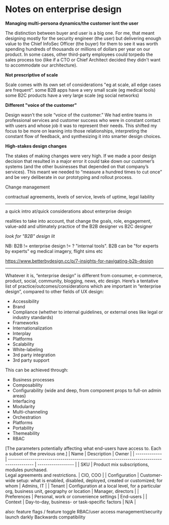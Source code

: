 # Notes on enterprise design

<!-- A tentative look at the specificities of enterprise design -->

<!--BREAK-->


**Managing multi-persona dynamics/the customer isnt the user**

The distinction between buyer and user is a big one. For me, that meant designing mostly for the security engineer (the user) but delivering enough value to the Chief InfoSec Officer (the buyer) for them to see it was worth spending hundreds of thousands or millions of dollars per year on our product. In some cases, other third-party employees could torpedo the sales process too (like if a CTO or Chief Architect decided they didn't want to accommodate our architecture).

**Not prescriptive of scale**

Scale comes with its own set of considerations "eg at scale, all edge cases are frequent".
some B2B apps have a very small scale (eg medical tools) some B2C products have a very large scale (eg social networks)

**Different "voice of the customer"**

Design wasn’t the sole “voice of the customer.” We had entire teams in professional services and customer success who were in constant contact with users and whose job it was to represent their needs. This shifted my focus to be more on leaning into those relationships, interpreting the constant flow of feedback, and synthesizing it into smarter design choices.

**High-stakes design changes**

The stakes of making changes were very high. If we made a poor design decision that resulted in a major error it could take down our customer’s systems (and the other businesses that depended on that company’s services). This meant we needed to “measure a hundred times to cut once” and be very deliberate in our prototyping and rollout process.

Change management

contractual agreements, levels of service, levels of uptime, legal liability

---

a quick intro at/quick considerations about enterprise design

realities to take into account, that change the goals, role, engagement, value-add and ultimately practice of the B2B designer vs B2C designer

*look for "B2B" design lit*

NB: B2B != enterprise design != ? "internal tools". B2B can be "for experts by experts" eg medical imagery, flight sims etc





<!--
Knowing that the ecological context is different since:
- The buyers aren't the users, the users aren't the buyers
- The user devices, apps, networks etc can be company-provided and/or controlled -->

<https://www.betterbydesign.cc/p/7-insights-for-navigating-b2b-design>

---

Whatever it is, “enterprise design” is different from consumer, e-commerce, product, social, community, blogging, news, etc design.
Here’s a tentative list of practice/outcomes/considerations which are important in “enterprise design”, compared to other fields of UX design:

<!-- B2B RWA -->
<!-- tactical level -->
<!-- For new designers, or otherwise experienced designers or design managers looking to work in the field. -->

- Accessibility
- Brand
- Compliance (whether to internal guidelines, or external ones like legal or industry standards)
- Frameworks
- Internationalization
- Interplay
- Platforms
- Scalability
- White-labeling
- 3rd party integration
- 3rd party support

<!-- Framework (fwk): a black-box genie’s lamp lol service deterministically prescribing a holistic design solution (where, how, when, who; not what) who/what/where/when/how  for cross-suite features fed a complex use case.
They’re partially or completely automated;  through templating, governance and programmation. They’re owned and operated by suitex designers. -->

This can be achieved through:

- Business processes
- Composability
- Configurability (wide and deep, from component props to full-on admin areas)
- Interfacing
- Modularity
- Multi-channeling
- Orchestration
- Platforms
- Portability
- Themeability
- RBAC

<!-- incl. branding, etc; some customers will have deep customization/deviance, and will tend to produce more content/transactions then B2C products, where user input is minimal or heavily controlled) -->

<!--
As opposed to:

- Layout
- Responsiveness
- Style
- Perceived quality
- Perceived novelty

(They are still there, but their relative importance is lower)
-->

<!--
At a higher level:

- Co-strategy
- Governance
- Partnerships
-->

[The parameters potentially affecting what end-users have access to. Each a subset of the previous one.]
| Name          | Description                                                                                | Owner              |
| ------------- | ------------------------------------------------------------------------------------------ | ------------------ |
| SKU           | Product mix subscriptions, modules purchased. <br> Legal agreements and restrictions.      | CIO, COO           |
| Configuration | Customer-wide setup: what is enabled, disabled, deployed, created or customized; for whom  | Admins, IT         |
| Tenant        | Configuration at a local level, for a particular org, business unit, geography or location | Manager, directors |
| Preferences   | Personal, work or convenience settings                                                     | End-users          |
| Context       | Day-to-day, business- or task-specific factors                                             | N/A                |


also: feature flags / feature toggle
RBAC/user access management/security
launch darkly
Backwards compatibility

